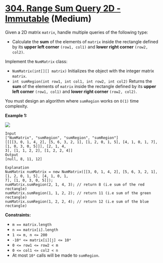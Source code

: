 # [304. Range Sum Query 2D - Immutable][link] (Medium)

[link]: https://leetcode.com/problems/range-sum-query-2d-immutable/

Given a 2D matrix `matrix`, handle multiple queries of the following type:

- Calculate the **sum** of the elements of `matrix` inside the rectangle defined by its **upper left
corner** `(row1, col1)` and **lower right corner** `(row2, col2)`.

Implement the `NumMatrix` class:

- `NumMatrix(int[][] matrix)` Initializes the object with the integer matrix `matrix`.
- `int sumRegion(int row1, int col1, int row2, int col2)` Returns the **sum** of the elements of
`matrix` inside the rectangle defined by its **upper left corner** `(row1, col1)` and **lower right
corner** `(row2, col2)`.

You must design an algorithm where `sumRegion` works on `O(1)` time complexity.

**Example 1:**

![](https://assets.leetcode.com/uploads/2021/03/14/sum-grid.jpg)

```
Input
["NumMatrix", "sumRegion", "sumRegion", "sumRegion"]
[[[[3, 0, 1, 4, 2], [5, 6, 3, 2, 1], [1, 2, 0, 1, 5], [4, 1, 0, 1, 7], [1, 0, 3, 0, 5]]], [2, 1, 4,
3], [1, 1, 2, 2], [1, 2, 2, 4]]
Output
[null, 8, 11, 12]

Explanation
NumMatrix numMatrix = new NumMatrix([[3, 0, 1, 4, 2], [5, 6, 3, 2, 1], [1, 2, 0, 1, 5], [4, 1, 0, 1,
7], [1, 0, 3, 0, 5]]);
numMatrix.sumRegion(2, 1, 4, 3); // return 8 (i.e sum of the red rectangle)
numMatrix.sumRegion(1, 1, 2, 2); // return 11 (i.e sum of the green rectangle)
numMatrix.sumRegion(1, 2, 2, 4); // return 12 (i.e sum of the blue rectangle)
```

**Constraints:**

- `m == matrix.length`
- `n == matrix[i].length`
- `1 <= m, n <= 200`
- `-10⁴ <= matrix[i][j] <= 10⁴`
- `0 <= row1 <= row2 < m`
- `0 <= col1 <= col2 < n`
- At most `10⁴` calls will be made to `sumRegion`.
